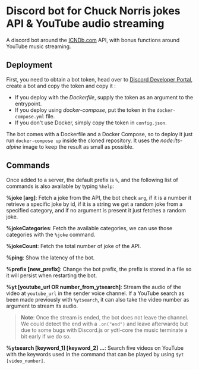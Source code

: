 # Discord bot for Chuck Norris jokes API & YouTube audio streaming

A discord bot around the [ICNDb.com](http://www.icndb.com/) API, with bonus functions around YouTube music streaming.

## Deployment

First, you need to obtain a bot token, head over to [Discord Developer Portal](https://discord.com/developers), create a bot and copy the token and copy it :
- If you deploy with the _Dockerfile_, supply the token as an argument to the entrypoint.
- If you deploy using _docker-compose_, put the token in the `docker-compose.yml` file.
- If you don't use Docker, simply copy the token in `config.json`.

The bot comes with a Dockerfile and a Docker Compose, so to deploy it just run `docker-compose up` inside the cloned repository. It uses the _node:lts-alpine_ image to keep the result as small as possible.


## Commands

Once added to a server, the default prefix is `%`, and the following list of commands is also available by typing `%help`:

**%joke [arg]**: Fetch a joke from the API, the bot check `arg`, if it is a number it retrieve a specific joke by id, if it is a string we get a random joke from a specified category, and if no argument is present it just fetches a random joke.

**%jokeCategories**: Fetch the available categories, we can use those categories with the `%joke` command.

**%jokeCount**: Fetch the total number of joke of the API.

**%ping**: Show the latency of the bot.

**%prefix [new_prefix]**: Change the bot prefix, the prefix is stored in a file so it will persist when restarting the bot.

**%yt [youtube_url OR number_from_ytsearch]**: Stream the audio of the video at `youtube_url` in the sender voice channel. If a YouTube search as been made previously with `%ytsearch`, it can also take the video number as argument to stream its audio.

> **Note**: Once the stream is ended, the bot does not leave the channel. We could detect the end with a `.on("end")` and leave afterwardq but due to some bugs with Discord.js or ydtl-core the music terminate a bit early if we do so.

**%ytsearch [keyword_1] [keyword_2] ...**: Search five videos on YouTube with the keywords used in the command that can be played by using `$yt [video_number]`.